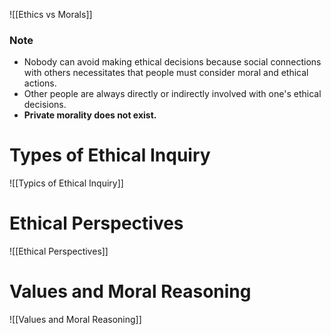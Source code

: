 ![[Ethics vs Morals]]
### Note
- Nobody can avoid making ethical decisions because social connections with others necessitates that people must consider moral and ethical actions.
- Other people are always directly or indirectly involved with one's ethical decisions. 
- **Private morality does not exist.**
# Types of Ethical Inquiry
![[Typics of Ethical Inquiry]]
# Ethical Perspectives
![[Ethical Perspectives]]
# Values and Moral Reasoning
![[Values and Moral Reasoning]]